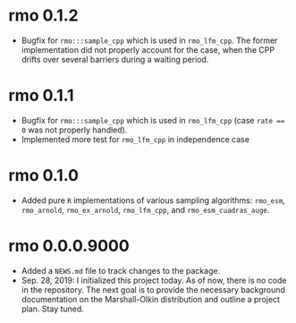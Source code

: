 # rmo 0.1.2

- Bugfix for `rmo:::sample_cpp` which is used in `rmo_lfm_cpp`. The former 
implementation did not properly account for the case, when the CPP drifts
over several barriers during a waiting period. 

# rmo 0.1.1

- Bugfix for `rmo:::sample_cpp` which is used in `rmo_lfm_cpp` (case `rate == 0` was not properly handled). 
- Implemented more test for `rmo_lfm_cpp` in independence case

# rmo 0.1.0

- Added pure `R` implementations of various sampling algorithms: `rmo_esm`, 
`rmo_arnold`, `rmo_ex_arnold`, `rmo_lfm_cpp`, and `rmo_esm_cuadras_auge`.


# rmo 0.0.0.9000

- Added a `NEWS.md` file to track changes to the package.
- Sep. 28, 2019: I initialized this project today. As of now, there is no code in the repository. The next goal is to provide the necessary background documentation on the Marshall-Olkin distribution and outline a project plan. Stay tuned.
